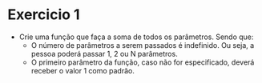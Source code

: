 # Exercicio 1

* Crie uma função que faça a soma de todos os parâmetros. Sendo que:
    * O número de parâmetros a serem passados é indefinido. Ou seja, a pessoa poderá passar 1, 2 ou N parâmetros.
    * O primeiro parâmetro da função, caso não for especificado, deverá receber o valor 1 como padrão.
